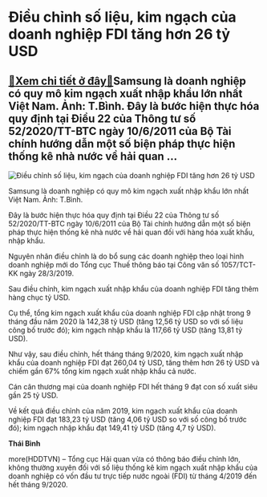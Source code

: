 Điều chỉnh số liệu, kim ngạch của doanh nghiệp FDI tăng hơn 26 tỷ USD
=====================================================================

[:gift:Xem chi tiết ở đây:gift:](https://hddtvn.com/dieu-chinh-so-lieu-kim-ngach-cua-doanh-nghiep-fdi-tang-hon-26-ty-usd/)Samsung là doanh nghiệp có quy mô kim ngạch xuất nhập khẩu lớn nhất Việt Nam. Ảnh: T.Bình. Đây là bước hiện thực hóa quy định tại Điều 22 của Thông tư số 52/2020/TT-BTC ngày 10/6/2011 của Bộ Tài chính hướng dẫn một số biện pháp thực hiện thống kê nhà nước về hải quan …
-----------------------------------------------------------------------------------------------------------------------------------------------------------------------------------------------------------------------------------------------------------------------------





![Điều chỉnh số liệu, kim ngạch của doanh nghiệp FDI tăng hơn 26 tỷ USD](https://hddtvn.com/wp-content/uploads/2021/01/20180918_173312.jpg "Điều chỉnh số liệu, kim ngạch của doanh nghiệp FDI tăng hơn 26 tỷ USD")


Samsung là doanh nghiệp có quy mô kim ngạch xuất nhập khẩu lớn nhất Việt Nam. Ảnh: T.Bình.



Đây là bước hiện thực hóa quy định tại Điều 22 của Thông tư số 52/2020/TT-BTC ngày 10/6/2011 của Bộ Tài chính hướng dẫn một số biện pháp thực hiện thống kê nhà nước về hải quan đối với hàng hóa xuất khẩu, nhập khẩu.


Nguyên nhân điều chỉnh là do bổ sung các doanh nghiệp theo loại hình doanh nghiệp mới do Tổng cục Thuế thông báo tại Công văn số 1057/TCT-KK ngày 28/3/2019.


Sau điều chỉnh, kim ngạch xuất nhập khẩu của doanh nghiệp FDI tăng thêm hàng chục tỷ USD.


Cụ thể, tổng kim ngạch xuất khẩu của doanh nghiệp FDI cập nhật trong 9 tháng đầu năm 2020 là 142,38 tỷ USD (tăng 12,56 tỷ USD so với số liệu công bố trước đó); kim ngạch nhập khẩu là 117,66 tỷ USD (tăng 13,81 tỷ USD).


Như vậy, sau điều chỉnh, hết tháng tháng 9/2020, kim ngạch xuất nhập khẩu của doanh nghiệp FDI đạt 260,04 tỷ USD, tăng thêm hơn 26 tỷ USD và chiếm gần 67% tổng kim ngạch xuất nhập khẩu cả nước.


Cán cân thương mại của doanh nghiệp FDI hết tháng 9 đạt con số xuất siêu gần 25 tỷ USD.


Về kết quả điều chỉnh của năm 2019, kim ngạch xuất khẩu của doanh nghiệp FDI đạt 183,23 tỷ USD (tăng 4,06 tỷ USD so với số công bố trước đó); kim ngạch nhập khẩu đạt 149,41 tỷ USD (tăng 4,7 tỷ USD).




**Thái Bình**



more(HDDTVN) – Tổng cục Hải quan vừa có thông báo điều chỉnh lớn, không thường xuyên đối với số liệu thống kê kim ngạch xuất nhập khẩu của doanh nghiệp có vốn đầu tư trực tiếp nước ngoài (FDI) từ tháng 4/2019 đến hết tháng 9/2020.

